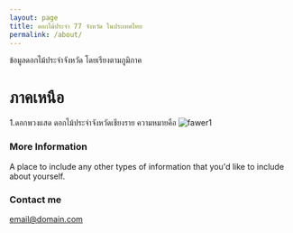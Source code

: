 ```yaml
---
layout: page
title: ดอกไม้ประจำ 77 จังหวัด ในประเทศไทย
permalink: /about/
---
```

ข้อมูลดอกไม้ประจำจังหวัด โดยเรียงตามภูมิภาค

# ภาคเหนือ

1.ดอกพวงแสด ดอกไม้ประจำจังหวัดเชียงราย ความหมายคือ
![fawer1](https://baansuan.files.wordpress.com/2008/02/puangsaed08.jpg?w=480&h=360)


### More Information

A place to include any other types of information that you'd like to include about yourself.

### Contact me

[email@domain.com](mailto:email@domain.com)
